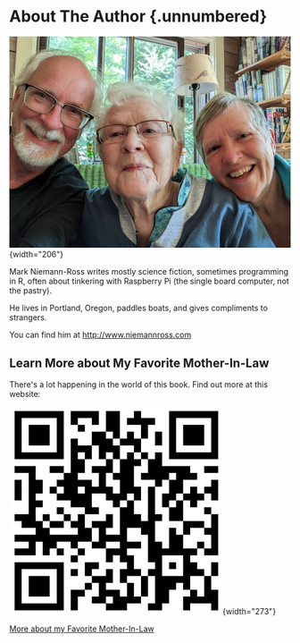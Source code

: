 # About The Author {.unnumbered}

![](AuthorPhoto.jpg){width="206"}

Mark Niemann-Ross writes mostly science fiction, sometimes programming in R, often about tinkering with Raspberry Pi (the single board computer, not the pastry).

He lives in Portland, Oregon, paddles boats, and gives compliments to strangers.

You can find him at http://www.niemannross.com

## Learn More about My Favorite Mother-In-Law

There's a lot happening in the world of this book. Find out more at this website:

![](images/qr%20fave%20mother%20in%20law.png){width="273"}

[More about my Favorite Mother-In-Law](http://niemannross.com/link/morefavemil)
